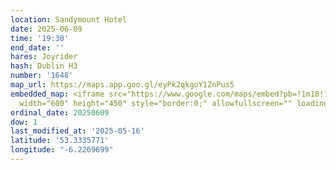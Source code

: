 ```yaml
---
location: Sandymount Hotel
date: 2025-06-09
time: '19:30'
end_date: ''
hares: Joyrider
hash: Dublin H3
number: '1648'
map_url: https://maps.app.goo.gl/eyPk2qkgoY1ZnPus5
embedded_map: <iframe src="https://www.google.com/maps/embed?pb=!1m18!1m12!1m3!1d2382.540674777835!2d-6.226969923362384!3d53.33357707567901!2m3!1f0!2f0!3f0!3m2!1i1024!2i768!4f13.1!3m3!1m2!1s0x48670d5a3b3eb43b%3A0x568523ef1be84c92!2sThe%20Sandymount%20Hotel!5e0!3m2!1sen!2sie!4v1747429607382!5m2!1sen!2sie"
  width="600" height="450" style="border:0;" allowfullscreen="" loading="lazy" referrerpolicy="no-referrer-when-downgrade"></iframe>
ordinal_date: 20250609
dow: 1
last_modified_at: '2025-05-16'
latitude: '53.3335771'
longitude: "-6.2269699"
---
```


